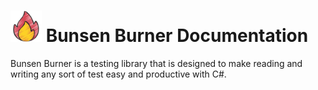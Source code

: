 ﻿<!-- markdownlint-disable MD033 -->

# <img height="50" src="../fire-icon.png" width="50"/> Bunsen Burner Documentation

<!-- markdownlint-enabled MD033 -->

Bunsen Burner is a testing library that is designed to make reading and writing
any sort of test easy and productive with C#.
